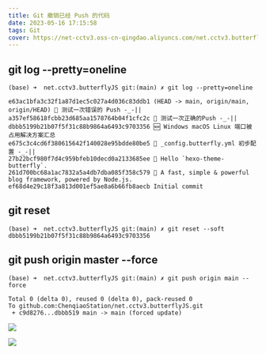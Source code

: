 ```yaml
---
title: Git 撤销已经 Push 的代码
date: 2023-05-16 17:15:58
tags: Git
cover: https://net-cctv3.oss-cn-qingdao.aliyuncs.com/net.cctv3.butterflyJS/Snipaste_2023-05-16_17-48-10.jpg
---
```


## git log --pretty=oneline

```git
(base) ➜  net.cctv3.butterflyJS git:(main) ✗ git log --pretty=oneline

e63ac1bfa3c32f1a87d1ec5c027a4d036c83ddb1 (HEAD -> main, origin/main, origin/HEAD) 🐛 测试一次错误的 Push -_-||
a357ef58618fcbb23d685aa1578764b04f1cfc2c 🐛 测试一次正确的Push -_-||
dbbb5199b21b07f5f31c88b9864a6493c9703356 🆕 Windows macOS Linux 端口被占用解决方案汇总
e675c3c4cd6f380615642f140028e95bdde80be5 🦋 _config.butterfly.yml 初步配置 -_-||
27b22bcf980f7d4c959bfeb10decd0a2133685ee 🦋 Hello `hexo-theme-butterfly`.
261d700bc68a1ac7832a5a4db7dba085f358c579 🔗 A fast, simple & powerful blog framework, powered by Node.js.
ef68d4e29c18f3a813d001ef5ae8a6b66fb8aecb Initial commit
```

## git reset

```git
(base) ➜  net.cctv3.butterflyJS git:(main) ✗ git reset --soft dbbb5199b21b07f5f31c88b9864a6493c9703356
```

## git push origin master --force

```git
(base) ➜  net.cctv3.butterflyJS git:(main) ✗ git push origin main --force

Total 0 (delta 0), reused 0 (delta 0), pack-reused 0
To github.com:ChenqiaoStation/net.cctv3.butterflyJS.git
 + c9d8276...dbbb519 main -> main (forced update)
```

![](https://net-cctv3.oss-cn-qingdao.aliyuncs.com/net.cctv3.butterflyJS/Snipaste_2023-05-16_17-48-10.jpg)

![](https://net-cctv3.oss-cn-qingdao.aliyuncs.com/net.cctv3.butterflyJS/Snipaste_2023-05-16_17-49-15.jpg)
